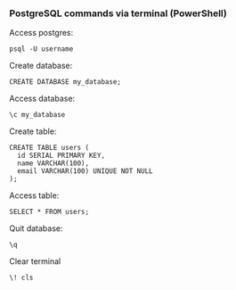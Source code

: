 ### PostgreSQL commands via terminal (PowerShell)

Access postgres:
```
psql -U username
```

Create database:
```
CREATE DATABASE my_database;
```

Access database:
```
\c my_database
```

Create table:
```
CREATE TABLE users (
  id SERIAL PRIMARY KEY,
  name VARCHAR(100),
  email VARCHAR(100) UNIQUE NOT NULL
);
```

Access table:
```
SELECT * FROM users;
```

Quit database:
```
\q
```

Clear terminal

```
\! cls
```
